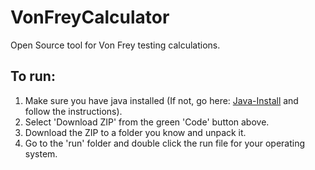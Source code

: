 # VonFreyCalculator
Open Source tool for Von Frey testing calculations.

## To run:
1. Make sure you have java installed (If not, go here: [Java-Install](https://www.java.com/en/download/help/download_options.html#mac) and follow the instructions).
2. Select 'Download ZIP' from the green 'Code' button above.
3. Download the ZIP to a folder you know and unpack it.
4. Go to the 'run' folder and double click the run file for your operating system.